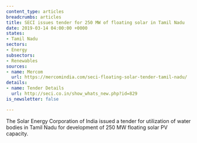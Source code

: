 ```yaml
---
content_type: articles
breadcrumbs: articles
title: SECI issues tender for 250 MW of floating solar in Tamil Nadu
date: 2019-03-14 04:00:00 +0000
states:
- Tamil Nadu
sectors:
- Energy
subsectors:
- Renewables
sources:
- name: Mercom
  url: https://mercomindia.com/seci-floating-solar-tender-tamil-nadu/
details:
- name: Tender Details
  url: http://seci.co.in/show_whats_new.php?id=829
is_newsletter: false

---
```

The Solar Energy Corporation of India issued a tender for utilization of water bodies in Tamil Nadu for development of 250 MW floating solar PV capacity.
